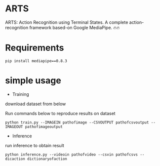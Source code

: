 # ARTS
ARTS: Action Recognition using Terminal States. A complete action-recognition framework based-on Google MediaPipe. 🔥🔥
# Requirements
```pip install mediapipe==0.8.3```
# simple usage
- Training

download dataset from below

Run commands below to reproduce results on  dataset

```python train.py --IMAGEIN pathofimage --CSVOUTPUT pathofcsvoutput --IMAGEOUT pathofimageoutput ```
- Inference

run inference to obtain result

```python inference.py --videoin pathofvideo --csvin pathofcsvs --dicaction dictionaryofaction ```
